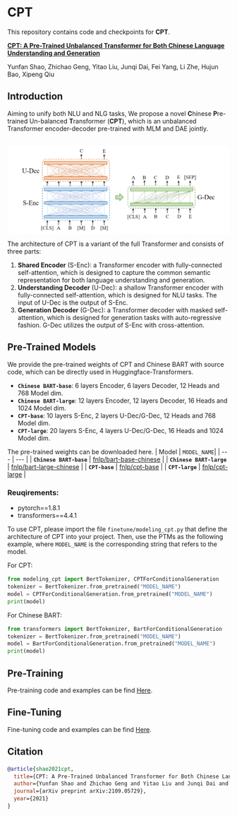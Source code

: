 # CPT

This repository contains code and checkpoints for **CPT**.

[**CPT: A Pre-Trained Unbalanced Transformer for Both Chinese Language Understanding and Generation**](https://arxiv.org/pdf/2109.05729.pdf)

Yunfan Shao, Zhichao Geng, Yitao Liu, Junqi Dai, Fei Yang, Li Zhe, Hujun Bao, Xipeng Qiu

## Introduction

Aiming to unify both NLU and NLG tasks, We propose a novel **C**hinese **P**re-trained Un-balanced **T**ransformer (**CPT**), which is an unbalanced Transformer encoder-decoder pre-trained with MLM and DAE jointly.

<p align="center">
	<br>
 	<img src="./misc\cpt-architecture-v1.png" width = "700" align=center />
	<br>
</p>

The architecture of CPT is a variant of the full Transformer and consists of three parts:

1. **Shared Encoder** (S-Enc): a Transformer encoder with fully-connected self-attention, which is designed to capture the common semantic representation for both language understanding and generation.
2. **Understanding Decoder** (U-Dec): a shallow Transformer encoder with fully-connected self-attention, which is designed for NLU tasks. The input of U-Dec is the output of S-Enc.
3. **Generation Decoder** (G-Dec): a Transformer decoder with masked self-attention, which is designed for generation tasks with auto-regressive fashion. G-Dec utilizes the output of S-Enc with cross-attention.

## Pre-Trained Models
We provide the pre-trained weights of CPT and Chinese BART with source code, which can be directly used in Huggingface-Transformers.

- **`Chinese BART-base`**: 6 layers Encoder, 6 layers Decoder, 12 Heads and 768 Model dim.
- **`Chinese BART-large`**: 12 layers Encoder, 12 layers Decoder, 16 Heads and 1024 Model dim.
- **`CPT-base`**: 10 layers S-Enc, 2 layers U-Dec/G-Dec, 12 Heads and 768 Model dim.
- **`CPT-large`**: 20 layers S-Enc, 4 layers U-Dec/G-Dec, 16 Heads and 1024 Model dim.

The pre-trained weights can be downloaded here.
| Model | `MODEL_NAME`|
| --- | --- |
| **`Chinese BART-base`**  | [fnlp/bart-base-chinese](https://huggingface.co/fnlp/bart-base-chinese) | 
| **`Chinese BART-large`**   | [fnlp/bart-large-chinese](https://huggingface.co/fnlp/bart-large-chinese) |
| **`CPT-base`**   | [fnlp/cpt-base](https://huggingface.co/fnlp/cpt-base) | 
| **`CPT-large`**   | [fnlp/cpt-large](https://huggingface.co/fnlp/cpt-large) |

### Reuqirements:
- pytorch==1.8.1
- transformers==4.4.1

To use CPT, please import the file `finetune/modeling_cpt.py` that define the architecture of CPT into your project.
Then, use the PTMs as the following example, where `MODEL_NAME` is the corresponding  string that refers to the model.

For CPT:
```python
from modeling_cpt import BertTokenizer, CPTForConditionalGeneration
tokenizer = BertTokenizer.from_pretrained("MODEL_NAME")
model = CPTForConditionalGeneration.from_pretrained("MODEL_NAME")
print(model)
```

For Chinese BART:
```python
from transformers import BertTokenizer, BartForConditionalGeneration
tokenizer = BertTokenizer.from_pretrained("MODEL_NAME")
model = BartForConditionalGeneration.from_pretrained("MODEL_NAME")
print(model)
```

## Pre-Training
Pre-training code and examples can be find [Here](pretrain/README.md).


## Fine-Tuning
Fine-tuning code and examples can be find [Here](finetune/README.md).

## Citation

```bibtex
@article{shao2021cpt,
  title={CPT: A Pre-Trained Unbalanced Transformer for Both Chinese Language Understanding and Generation}, 
  author={Yunfan Shao and Zhichao Geng and Yitao Liu and Junqi Dai and Fei Yang and Li Zhe and Hujun Bao and Xipeng Qiu},
  journal={arXiv preprint arXiv:2109.05729},
  year={2021}
}
```

